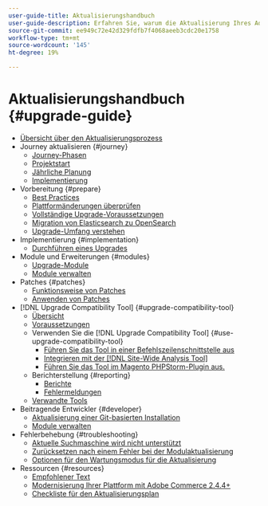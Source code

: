 ```yaml
---
user-guide-title: Aktualisierungshandbuch
user-guide-description: Erfahren Sie, warum die Aktualisierung Ihres Adobe Commerce- oder Magento Open Source-Programms so wichtig ist und wie Sie ein Upgrade erfolgreich planen und durchführen können.
source-git-commit: ee949c72e42d329fdfb7f4068aeeb3cdc20e1758
workflow-type: tm+mt
source-wordcount: '145'
ht-degree: 19%

---
```



# Aktualisierungshandbuch {#upgrade-guide}

- [Übersicht über den Aktualisierungsprozess](overview.md)
- Journey aktualisieren {#journey}
   - [Journey-Phasen](journey/phases.md)
   - [Projektstart](journey/project-launch.md)
   - [Jährliche Planung](journey/annual-planning.md)
   - [Implementierung](journey/implementation.md)
- Vorbereitung {#prepare}
   - [Best Practices](prepare/best-practices.md)
   - [Plattformänderungen überprüfen](prepare/platform-changes.md)
   - [Vollständige Upgrade-Voraussetzungen](prepare/prerequisites.md)
   - [Migration von Elasticsearch zu OpenSearch](prepare/opensearch-migration.md)
   - [Upgrade-Umfang verstehen](prepare/scope.md)
- Implementierung {#implementation}
   - [Durchführen eines Upgrades](implementation/perform-upgrade.md)
- Module und Erweiterungen {#modules}
   - [Upgrade-Module](modules/upgrade.md)
   - [Module verwalten](modules/manage.md)
- Patches {#patches}
   - [Funktionsweise von Patches](patches/overview.md)
   - [Anwenden von Patches](patches/apply.md)
- [!DNL Upgrade Compatibility Tool] {#upgrade-compatibility-tool}
   - [Übersicht](upgrade-compatibility-tool/overview.md)
   - [Voraussetzungen](upgrade-compatibility-tool/prerequisites.md)
   - Verwenden Sie die [!DNL Upgrade Compatibility Tool] {#use-upgrade-compatibility-tool}
      - [Führen Sie das Tool in einer Befehlszeilenschnittstelle aus](upgrade-compatibility-tool/run.md)
      - [Integrieren mit der [!DNL Site-Wide Analysis Tool]](upgrade-compatibility-tool/integrate-analysis-tool.md)
      - [Führen Sie das Tool im Magento PHPStorm-Plugin aus.](upgrade-compatibility-tool/run-configuration-phpstorm-plugin.md)
   - Berichterstellung {#reporting}
      - [Berichte](upgrade-compatibility-tool/reports.md)
      - [Fehlermeldungen](upgrade-compatibility-tool/error-messages.md)
   - [Verwandte Tools](upgrade-compatibility-tool/related-tools.md)
- Beitragende Entwickler {#developer}
   - [Aktualisierung einer Git-basierten Installation](developer/git-installs.md)
   - [Module verwalten](developer/manage-modules.md)
- Fehlerbehebung {#troubleshooting}
   - [Aktuelle Suchmaschine wird nicht unterstützt](troubleshooting/search-engine-not-supported.md)
   - [Zurücksetzen nach einem Fehler bei der Modulaktualisierung](troubleshooting/roll-back-after-update-failure.md)
   - [Optionen für den Wartungsmodus für die Aktualisierung](troubleshooting/maintenance-mode-options.md)
- Ressourcen {#resources}
   - [Empfohlener Text](resources/recommended-reading.md)
   - [Modernisierung Ihrer Plattform mit Adobe Commerce 2.4.4+](resources/recommended-upgrade-paths-2022.md)
   - [Checkliste für den Aktualisierungsplan](https://support.magento.com/hc/en-us/articles/360057968951)
